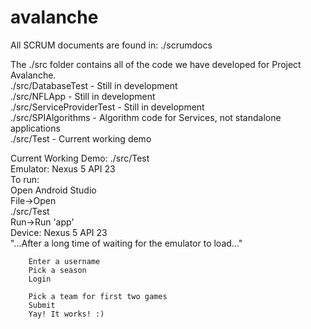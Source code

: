 # avalanche
All SCRUM documents are found in: ./scrumdocs  

The ./src folder contains all of the code we have developed for Project Avalanche.  
./src/DatabaseTest - Still in development  
./src/NFLApp - Still in development  
./src/ServiceProviderTest - Still in development  
./src/SPIAlgorithms - Algorithm code for Services, not standalone applications  
./src/Test - Current working demo  

Current Working Demo: ./src/Test  
Emulator: Nexus 5 API 23  
To run:  
	Open Android Studio  
		File->Open  
			./src/Test		  
		Run->Run 'app'  
		Device: Nexus 5 API 23  
		"...After a long time of waiting for the emulator to load..."  
		
		Enter a username  
		Pick a season  
		Login  
		
		Pick a team for first two games  
		Submit  
		Yay! It works! :)  